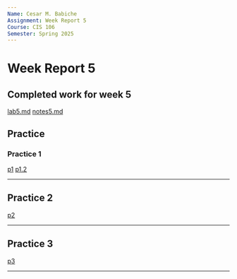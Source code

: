 ```yaml
---
Name: Cesar M. Babiche
Assignment: Week Report 5
Course: CIS 106
Semester: Spring 2025
---
```


# Week Report 5
## Completed work for week 5

[lab5.md](https://github.com/cmau1402/cis106/blob/main/lab/lab5/lab5.md)
[notes5.md](https://github.com/cmau1402/cis106/blob/main/notes/notes5/notes5.md)

## Practice

### Practice 1

[p1](practice1-1.png)
[p1.2](practice1-2.png)

<hr>

## Practice 2

[p2](practice2.png)

<hr>

## Practice 3

[p3](practice3.png)

<hr>